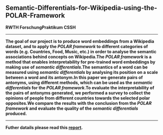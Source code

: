 ## Semantic-Differentials-for-Wikipedia-using-the-POLAR-Framework
**RWTH ForschungPraktikum CSSH**
**********
**The goal of our project is to produce word embeddings from a Wikipedia dataset, and to apply the *POLAR framework* to different categories of words (e.g. Countries, Food, Music, etc.) in order to analyse the semantic associations behind concepts on Wikipedia.The *POLAR framework* is a method that enables interpretability for pre-trained word embeddings by making use of *semantic differentials*.The semantics of a word can be measured using *semantic differentials* by analysing its position on a scale between a word and its antonym.In this paper we generate pairs of antonyms, using different methods, which can be used as the *semantic differentials* for the *POLAR framework*.To evaluate the interpretability of the pairs of antonyms generated, we performed a survey to collect the opinions of people from different countries towards the selected polar opposites.We compare the results with the conclusion from the *POLAR framework* and evaluate the quality of the *semantic differentials* produced.**
*********
**Futher datails please read this [report](https://github.com/ichbinhandsome/Semantic-Differentials-for-Wikipedia-using-the-POLAR-Framework/blob/master/SemanticDifferentialsforWikipediausingthePOLARFramework.pdf).**
